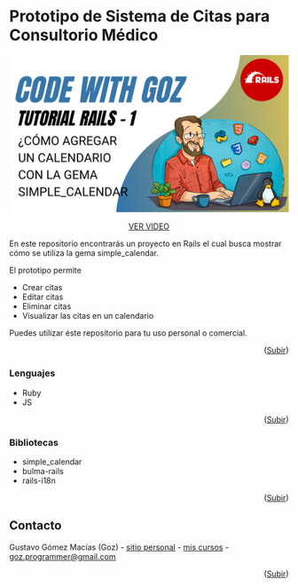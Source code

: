 <!-- ABOUT THE PROJECT -->
# Prototipo de Sistema de Citas para Consultorio Médico

[![Product Name Screen Shot][product-screenshot]](https://codewithgoz/tutorials/5)

<p align="center"><a href="https://codewithgoz/tutorials/5">VER VIDEO</a></p>

En este repositorio encontrarás un proyecto en Rails el cual busca
mostrar cómo se utiliza la gema simple_calendar.

El prototipo permite

* Crear citas
* Editar citas
* Eliminar citas
* Visualizar las citas en un calendario

Puedes utilizar éste repositorio para tu uso personal o comercial.

<p align="right">(<a href="#top">Subir</a>)</p>

### Lenguajes

* Ruby
* JS

<p align="right">(<a href="#top">Subir</a>)</p>

### Bibliotecas

* simple_calendar
* bulma-rails
* rails-i18n

<p align="right">(<a href="#top">Subir</a>)</p>

<!-- CONTACT -->
## Contacto

Gustavo Gómez Macías (Goz) - [sitio personal](https://gustavogm.me) - [mis cursos](https://codewithgoz.com) - goz.programmer@gmail.com

<p align="right">(<a href="#top">Subir</a>)</p>

<!-- MARKDOWN LINKS & IMAGES -->
[product-screenshot]: rails1.png
